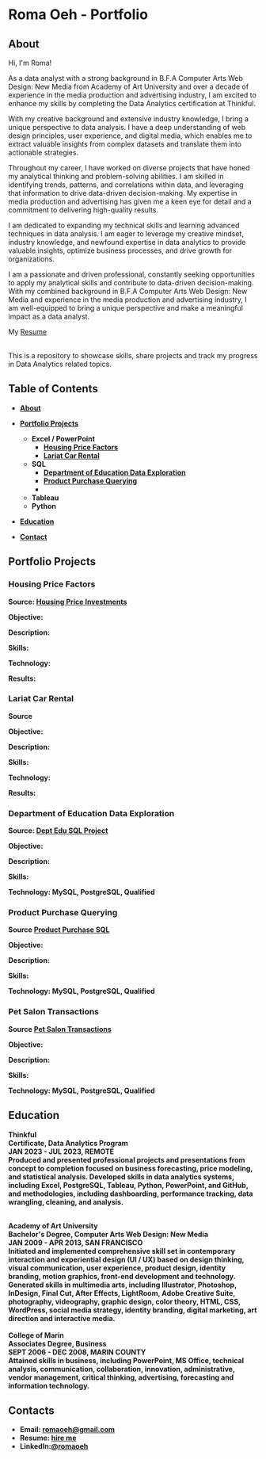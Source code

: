 # Roma Oeh - Portfolio

## About
Hi, I'm Roma! 

As a data analyst with a strong background in B.F.A Computer Arts Web Design: New Media from Academy of Art University and over a decade of experience in the media production and advertising industry, I am excited to enhance my skills by completing the Data Analytics certification at Thinkful.

With my creative background and extensive industry knowledge, I bring a unique perspective to data analysis. I have a deep understanding of web design principles, user experience, and digital media, which enables me to extract valuable insights from complex datasets and translate them into actionable strategies.

Throughout my career, I have worked on diverse projects that have honed my analytical thinking and problem-solving abilities. I am skilled in identifying trends, patterns, and correlations within data, and leveraging that information to drive data-driven decision-making. My expertise in media production and advertising has given me a keen eye for detail and a commitment to delivering high-quality results.

I am dedicated to expanding my technical skills and learning advanced techniques in data analysis. I am eager to leverage my creative mindset, industry knowledge, and newfound expertise in data analytics to provide valuable insights, optimize business processes, and drive growth for organizations.

I am a passionate and driven professional, constantly seeking opportunities to apply my analytical skills and contribute to data-driven decision-making. With my combined background in B.F.A Computer Arts Web Design: New Media and experience in the media production and advertising industry, I am well-equipped to bring a unique perspective and make a meaningful impact as a data analyst.

My [Resume](https://github.com/romaoeh/romaoeh/blob/b20ee02834b9f59a1777a5e856b608514a378a87/Resume.pdf)

<br>This is a repository to showcase skills, share projects and track my progress in Data Analytics related topics.
<b>
## Table of Contents
- [About](https://github.com/romaoeh/Portfolio/blob/main/README.md#about)
- [Portfolio Projects](https://github.com/romaoeh/Portfolio/blob/main/README.md#portfolio-projects)
  - Excel / PowerPoint
    - [Housing Price Factors](https://github.com/romaoeh/Portfolio#Housing-Price-Factors)
    - [Lariat Car Rental](https://github.com/romaoeh/Portfolio#Lariat-Car-Rental)
  - SQL
    - [Department of Education Data Exploration](https://github.com/romaoeh/Dept-EDU-SQL/tree/950a09f198f9ba0bc400aaa9c3ba65bf1abc4ac3)
    - [Product Purchase Querying](https://github.com/romaoeh/Product-Purchase-SQL/tree/9355a5ed1241e406559cbfcc756a845b374a84e6)
    -
  - Tableau
  - Python

- [Education](https://github.com/romaoeh/Portfolio/blob/main/README.md#Education)
- [Contact](https://github.com/romaoeh/Portfolio/blob/main/README.md#Contact)



## Portfolio Projects

### Housing Price Factors
 **Source:** [Housing Price Investments](https://github.com/romaoeh/Housing-Price-Investments/tree/6bba63aad6c7e54100d3449bc8ebcd799cd1a2a4)

 **Objective:**

 **Description:**

 **Skills:**

 **Technology:**

 **Results:**


### Lariat Car Rental
 **Source**
 
 **Objective:**

 **Description:**

 **Skills:**

 **Technology:**

 **Results:**
 

 ### Department of Education Data Exploration
  **Source:** [Dept Edu SQL Project](https://github.com/romaoeh/Dept-EDU-SQL/tree/950a09f198f9ba0bc400aaa9c3ba65bf1abc4ac3)
 
 **Objective:**

 **Description:**

 **Skills:**

 **Technology:** MySQL, PostgreSQL, Qualified


### Product Purchase Querying
 **Source** [Product Purchase SQL](https://github.com/romaoeh/Product-Purchase-SQL/tree/9355a5ed1241e406559cbfcc756a845b374a84e6)
 
 **Objective:**

 **Description:**

 **Skills:**

 **Technology:** MySQL, PostgreSQL, Qualified
  
### Pet Salon Transactions
 **Source** [Pet Salon Transactions](https://github.com/romaoeh/PetSalon/tree/31e8014ad984820552f13c20bd0c13ee948587c4)
 
 **Objective:**

 **Description:**

 **Skills:**

 **Technology:** MySQL, PostgreSQL, Qualified
 
 

 ## Education
Thinkful
<br>Certificate, Data Analytics Program
<br>JAN 2023 - JUL 2023,  REMOTE
<br>Produced and presented professional projects and presentations from concept to completion focused on business forecasting, price modeling, and statistical analysis.
Developed skills in data analytics systems, including Excel, PostgreSQL, Tableau, Python, PowerPoint, and GitHub, and methodologies, including dashboarding, performance tracking, data wrangling, cleaning, and analysis.

<br>  
Academy of Art University 
<br>Bachelor's Degree, Computer Arts Web Design: New Media
<br>JAN 2009 - APR 2013,  SAN FRANCISCO
<br>Initiated and implemented comprehensive skill set in contemporary interaction and experiential design (UI / UX) based on design thinking, visual communication, user experience, product design, identity branding, motion graphics, front-end development and technology.
Generated skills in multimedia arts, including Illustrator, Photoshop, InDesign, Final Cut, After Effects, LightRoom, Adobe Creative Suite, photography, videography, graphic design, color theory, HTML, CSS, WordPress, social media strategy, identity branding, digital marketing, art direction and interactive media.

  <br>
<br>
College of Marin 
<br>Associates Degree, Business
<br>SEPT 2006 - DEC 2008,  MARIN COUNTY
<br>Attained skills in business, including PowerPoint, MS Office, technical analysis, communication, collaboration, innovation, administrative, vendor management, critical thinking, advertising, forecasting and information technology.


## Contacts
- Email: romaoeh@gmail.com
- Resume: [hire me](https://github.com/romaoeh/romaoeh/blob/b20ee02834b9f59a1777a5e856b608514a378a87/Resume.pdf)
- LinkedIn:[@romaoeh](https://www.linkedin.com/in/romaoeh/)
